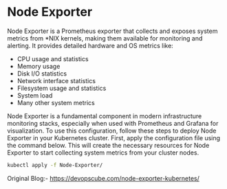 # Node Exporter

Node Exporter is a Prometheus exporter that collects and exposes system metrics from *NIX kernels, making them available for monitoring and alerting. It provides detailed hardware and OS metrics like:

- CPU usage and statistics
- Memory usage
- Disk I/O statistics
- Network interface statistics
- Filesystem usage and statistics
- System load
- Many other system metrics

Node Exporter is a fundamental component in modern infrastructure monitoring stacks, especially when used with Prometheus and Grafana for visualization.
To use this configuration, follow these steps to deploy Node Exporter in your Kubernetes cluster. First, apply the configuration file using the command below. This will create the necessary resources for Node Exporter to start collecting system metrics from your cluster nodes.
```bash
kubectl apply -f Node-Exporter/
```

Original Blog:- https://devopscube.com/node-exporter-kubernetes/